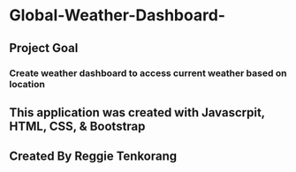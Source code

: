 # Global-Weather-Dashboard-

## Project Goal 

### Create weather dashboard to access current weather based on location

## This application was created with Javascrpit, HTML, CSS, & Bootstrap  

## Created By Reggie Tenkorang
